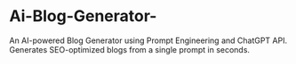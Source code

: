 # Ai-Blog-Generator-
An AI-powered Blog Generator using Prompt Engineering and ChatGPT API. Generates SEO-optimized blogs from a single prompt in seconds.
